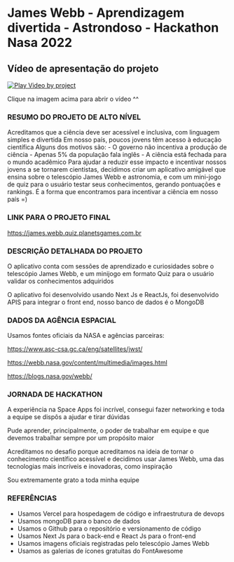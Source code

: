 # James Webb - Aprendizagem divertida - Astrondoso - Hackathon Nasa 2022

## Vídeo de apresentação do projeto
[![Play Video by project](https://img.youtube.com/vi/WfPZZqww2iE/0.jpg)](https://www.youtube.com/watch?v=WfPZZqww2iE)

Clique na imagem acima para abrir o vídeo ^^




### RESUMO DO PROJETO DE ALTO NÍVEL

Acreditamos que a ciência deve ser acessível e inclusiva, com linguagem simples e divertida Em nosso país, poucos jovens têm acesso à educação científica Alguns dos motivos são: - O governo não incentiva a produção de ciência - Apenas 5% da população fala inglês - A ciência está fechada para o mundo acadêmico Para ajudar a reduzir esse impacto e incentivar nossos jovens a se tornarem cientistas, decidimos criar um aplicativo amigável que ensina sobre o telescópio James Webb e astronomia, e com um mini-jogo de quiz para o usuário testar seus conhecimentos, gerando pontuações e rankings. É a forma que encontramos para incentivar a ciência em nosso país =)

### LINK PARA O PROJETO FINAL

<https://james.webb.quiz.planetsgames.com.br>


### DESCRIÇÃO DETALHADA DO PROJETO

O aplicativo conta com sessões de aprendizado e curiosidades sobre o telescópio James Webb, e um minijogo em formato Quiz para o usuário validar os conhecimentos adquiridos

O aplicativo foi desenvolvido usando Next Js e ReactJs, foi desenvolvido APIS para integrar o front end, nosso banco de dados é o MongoDB

### DADOS DA AGÊNCIA ESPACIAL

Usamos fontes oficiais da NASA e agências parceiras:

https://www.asc-csa.gc.ca/eng/satellites/jwst/

https://webb.nasa.gov/content/multimedia/images.html

https://blogs.nasa.gov/webb/

### JORNADA DE HACKATHON

A experiência na Space Apps foi incrível, consegui fazer networking e toda a equipe se dispôs a ajudar e tirar dúvidas

Pude aprender, principalmente, o poder de trabalhar em equipe e que devemos trabalhar sempre por um propósito maior

Acreditamos no desafio porque acreditamos na ideia de tornar o conhecimento científico acessível e decidimos usar James Webb, uma das tecnologias mais incríveis e inovadoras, como inspiração

Sou extremamente grato a toda minha equipe

### REFERÊNCIAS

-   Usamos Vercel para hospedagem de código e infraestrutura de devops
-   Usamos mongoDB para o banco de dados
-   Usamos o Github para o repositório e versionamento de código
-   Usamos Next Js para o back-end e React Js para o front-end
-   Usamos imagens oficiais registradas pelo telescópio James Webb
-   Usamos as galerias de ícones gratuitas do FontAwesome
